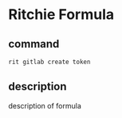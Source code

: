 # Ritchie Formula

## command

```bash
rit gitlab create token
```

## description

description of formula

